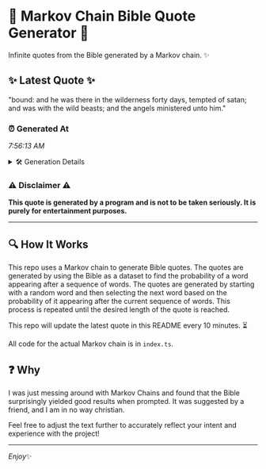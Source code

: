 # 📖 Markov Chain Bible Quote Generator 📖

Infinite quotes from the Bible generated by a Markov chain. ✨

## ✨ Latest Quote ✨
"bound: and he was there in the wilderness forty days, tempted of satan; and was with the wild beasts; and the angels ministered unto him."

### ⏰ Generated At
*7:56:13 AM*

<details>
    <summary>🛠️ Generation Details</summary>
    <p>
        <strong>🌱 Seed:</strong> bound:<br>
        <strong>🔄 Iterations:</strong> 24<br>
        <strong>📜 Context History:</strong><br>[ bound: ]: and<br>[ bound:, and ]: he<br>[ bound:, and, he ]: was<br>[ bound:, and, he, was ]: there<br>[ bound:, and, he, was, there ]: in<br>[ bound:, and, he, was, there, in ]: the<br>[ and, he, was, there, in, the ]: wilderness<br>[ he, was, there, in, the, wilderness ]: forty<br>[ was, there, in, the, wilderness, forty ]: days,<br>[ there, in, the, wilderness, forty, days, ]: tempted<br>[ in, the, wilderness, forty, days,, tempted ]: of<br>[ the, wilderness, forty, days,, tempted, of ]: satan;<br>[ wilderness, forty, days,, tempted, of, satan; ]: and<br>[ forty, days,, tempted, of, satan;, and ]: was<br>[ days,, tempted, of, satan;, and, was ]: with<br>[ tempted, of, satan;, and, was, with ]: the<br>[ of, satan;, and, was, with, the ]: wild<br>[ satan;, and, was, with, the, wild ]: beasts;<br>[ and, was, with, the, wild, beasts; ]: and<br>[ was, with, the, wild, beasts;, and ]: the<br>[ with, the, wild, beasts;, and, the ]: angels<br>[ the, wild, beasts;, and, the, angels ]: ministered<br>[ wild, beasts;, and, the, angels, ministered ]: unto<br>[ beasts;, and, the, angels, ministered, unto ]: him.<br>
    </p>
</details>

### ⚠️ Disclaimer ⚠️
**This quote is generated by a program and is not to be taken seriously. It is purely for entertainment purposes.**

---

## 🔍 How It Works

This repo uses a Markov chain to generate Bible quotes. The quotes are generated by using the Bible as a dataset to find the probability of a word appearing after a sequence of words. The quotes are generated by starting with a random word and then selecting the next word based on the probability of it appearing after the current sequence of words. This process is repeated until the desired length of the quote is reached.

This repo will update the latest quote in this README every 10 minutes. ⏳

All code for the actual Markov chain is in `index.ts`.

## ❓ Why

I was just messing around with Markov Chains and found that the Bible surprisingly yielded good results when prompted. 
It was suggested by a friend, and I am in no way christian.

Feel free to adjust the text further to accurately reflect your intent and experience with the project!

---

*Enjoy*✨
